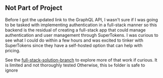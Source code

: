 ## Not Part of Project

Before I got the updated link to the GraphQL API, I wasn't sure if I was going to be tasked with implementing authentication in a full-stack manner so this backend is the residual of creating a full-stack app that could manage authentication and user management through SuperTokens. I was curious to see what I could do within a few hours and was excited to tinker with SuperTokens since they have a self-hosted option that can help with pricing.

See the [full-stack-solution-branch](https://github.com/Tzinov15/frontera-take-home/tree/full-stack-solution-with-auth) to explore more of that work if curious. It is limited and not thoroughly tested Otherwise, this `be` folder is safe to ignore
